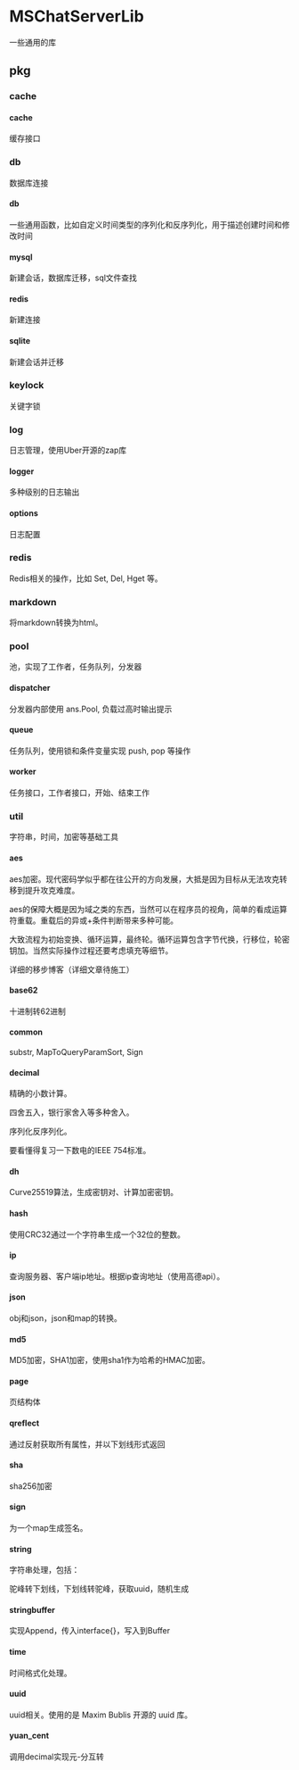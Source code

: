 # MSChatServerLib

一些通用的库

## pkg

### cache

#### cache
缓存接口

### db
数据库连接

#### db
一些通用函数，比如自定义时间类型的序列化和反序列化，用于描述创建时间和修改时间

#### mysql
新建会话，数据库迁移，sql文件查找

#### redis
新建连接

#### sqlite
新建会话并迁移

### keylock
关键字锁

### log
日志管理，使用Uber开源的zap库

#### logger
多种级别的日志输出

#### options
日志配置

### redis
Redis相关的操作，比如 Set, Del, Hget 等。

### markdown
将markdown转换为html。

### pool
池，实现了工作者，任务队列，分发器

#### dispatcher
分发器内部使用 ans.Pool, 负载过高时输出提示

#### queue
任务队列，使用锁和条件变量实现 push, pop 等操作

#### worker
任务接口，工作者接口，开始、结束工作

### util
字符串，时间，加密等基础工具

#### aes
aes加密。现代密码学似乎都在往公开的方向发展，大抵是因为目标从无法攻克转移到提升攻克难度。

aes的保障大概是因为域之类的东西，当然可以在程序员的视角，简单的看成运算符重载。重载后的异或+条件判断带来多种可能。

大致流程为初始变换、循环运算，最终轮。循环运算包含字节代换，行移位，轮密钥加。当然实际操作过程还要考虑填充等细节。

详细的移步博客（详细文章待施工）

#### base62
十进制转62进制

#### common
substr, MapToQueryParamSort, Sign

#### decimal
精确的小数计算。

四舍五入，银行家舍入等多种舍入。

序列化反序列化。

要看懂得复习一下数电的IEEE 754标准。

#### dh
Curve25519算法，生成密钥对、计算加密密钥。

#### hash
使用CRC32通过一个字符串生成一个32位的整数。

#### ip
查询服务器、客户端ip地址。根据ip查询地址（使用高德api）。

#### json
obj和json，json和map的转换。

#### md5
MD5加密，SHA1加密，使用sha1作为哈希的HMAC加密。

#### page
页结构体

#### qreflect
通过反射获取所有属性，并以下划线形式返回

#### sha
sha256加密

#### sign
为一个map生成签名。

#### string
字符串处理，包括：

驼峰转下划线，下划线转驼峰，获取uuid，随机生成

#### stringbuffer
实现Append，传入interface{}，写入到Buffer

#### time
时间格式化处理。

#### uuid
uuid相关。使用的是 Maxim Bublis 开源的 uuid 库。

#### yuan_cent
调用decimal实现元-分互转